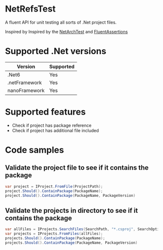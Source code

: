 # NetRefsTest
A fluent API for unit testing all sorts of .Net project files. 

Inspired by Inspired by the [NetArchTest](https://github.com/BenMorris/NetArchTest) and [FluentAssertions](https://github.com/fluentassertions/fluentassertions)

# Supported .Net versions

| Version | Supported |
|---------|-----------|
| .Net6   | Yes       |
| .netFramework   | Yes       |
| nanoFramework   | Yes       |

# Supported features
- Check if project has package reference
- Check if project has additional file included

# Code samples
## Validate the project file to see if it contains the package
```c#
var project = IProject.FromFile(ProjectPath);
project.Should().ContainPackage(PackageName);
project.Should().ContainPackage(PackageName, PackageVersion)
```

## Validate the projects in directory to see if it contains the package
```c#
var allFiles = IProjects.SearchFiles(SearchPath, "*.csproj", SearchOption.AllDirectories);
var projects = IProjects.FromFiles(allFiles);
projects.Should().ContainPackage(PackageName);
projects.Should().ContainPackage(PackageName, PackageVersion)
```